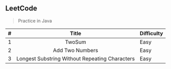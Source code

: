## LeetCode

> Practice in Java

|    # | Title | Difficulty |
| :--- | :----: | :----      |
|    1 | TwoSum |  Easy      |
|    2 | Add Two Numbers    |   Easy      |
|    3 | Longest Substring Without Repeating Characters  |   Easy      |
